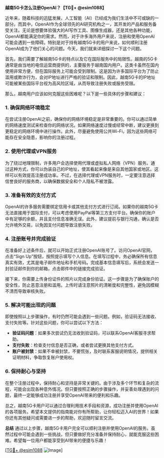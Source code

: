 **越南5G卡怎么注册OpenAI？【TG💪+ @esim1088】**

近年来，随着科技的迅猛发展，人工智能（AI）已经成为我们生活中不可或缺的一部分。而其中，OpenAI作为全球领先的AI研究机构之一，其开发的产品和服务备受关注。无论是想要体验强大的AI写作工具、图像生成器，还是其他各种功能，OpenAI都能满足你的需求。然而，对于许多海外用户来说，注册和使用OpenAI可能会遇到一些障碍。特别是对于持有越南5G卡的用户来说，如何顺利注册OpenAI成为了他们关心的问题。今天，我们就来详细探讨一下这个问题。

首先，我们需要了解越南5G卡的特点以及它在国际服务中的局限性。越南的5G卡通常是由当地的电信运营商提供的，主要服务于越南国内用户。这类卡虽然在国内使用非常方便，但在国际服务上可能会受到限制。这是因为许多国际平台为了防止滥用或欺诈行为，会对IP地址进行严格的验证和限制。因此，越南5G卡的IP地址可能被某些国际平台视为高风险区域，从而导致注册失败或服务受限。

那么，越南用户应该如何克服这些困难呢？以下是一些具体的步骤和建议：

### **1. 确保网络环境稳定**
在尝试注册OpenAI之前，确保你的网络环境稳定是非常重要的。你可以通过简单的网络速度测试来检查你的网络状况。如果网络速度过慢或经常中断，建议更换到更稳定的网络环境中进行操作。此外，尽量避免使用公共Wi-Fi，因为这些网络可能存在安全隐患，影响你的注册过程。

### **2. 使用代理或VPN服务**
为了绕过地理限制，许多用户会选择使用代理或虚拟私人网络（VPN）服务。通过这种方式，你可以伪装自己的IP地址，使其看起来像是来自其他国家或地区。这样可以有效提高注册成功率。不过，在选择代理或VPN服务时，一定要注意选择信誉良好的服务商，以确保数据安全和个人隐私不被泄露。

### **3. 准备有效的支付方式**
OpenAI的许多服务需要绑定信用卡或其他支付方式进行订阅。如果你的越南5G卡无法直接用于国际支付，可以考虑使用PayPal等第三方支付平台。确保你的账户中有足够的余额，并且支付信息准确无误。此外，建议提前与银行沟通，确认是否允许境外交易，以免因支付问题导致注册失败。

### **4. 注册账号并完成验证**
在准备好上述条件后，就可以开始正式注册OpenAI账号了。访问OpenAI官网，点击“Sign Up”按钮，按照提示填写个人信息。在填写过程中，务必确保所有信息真实有效，尤其是电子邮件地址和手机号码。完成基本信息填写后，系统会发送一封验证邮件到你的邮箱，点击邮件中的链接完成验证。

接下来，你需要上传身份证件的照片以完成身份验证。这一步骤是为了确保账户的安全性，防止恶意注册和滥用。上传时请注意照片的清晰度和完整性，避免因模糊不清而导致审核失败。

### **5. 解决可能出现的问题**
即使按照以上步骤操作，有时仍然可能会遇到一些问题。例如，验证码无法接收、支付失败等。针对这些问题，你可以尝试以下方法：

- **验证码问题**：如果多次尝试仍无法收到验证码，可以联系OpenAI客服寻求帮助。
- **支付失败**：检查支付信息是否正确，或者尝试更换其他支付方式。
- **账户被封禁**：如果不幸被封禁，不要慌张，及时联系客服说明情况，提供相关证明材料，争取恢复账户使用权。

### **6. 保持耐心与坚持**
在整个注册过程中，保持耐心和坚持是非常关键的。由于涉及多个环节和复杂的流程，可能会出现各种意外情况。但只要按照正确的步骤操作，并妥善处理遇到的问题，最终一定能够成功注册并享受OpenAI带来的便利和乐趣。

总之，越南5G卡用户可以通过合理利用技术手段和资源，成功注册并使用OpenAI的各项服务。希望本文提供的指南能对你有所帮助，让你轻松迈入AI的世界！如果你还有其他疑问或需要进一步的帮助，欢迎随时留言交流。

**总结**
通过以上步骤，越南5G卡用户完全可以顺利注册并使用OpenAI的服务。虽然过程中可能会遇到一些挑战，但只要做好充分准备并保持耐心，就能克服这些困难。希望每一位用户都能享受到AI带来的便捷与乐趣！

[[TG💪+ @esim1088](https://t.me/s/esim1088) ![Image](https://i.postimg.cc/4NQfJmqS/Snipaste-2025-05-13-00-14-12.png)]